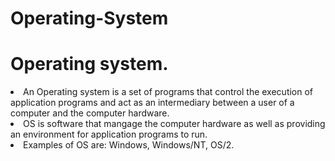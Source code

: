 # Operating-System
<H1>Operating system.</H1>
  <li> An Operating system is a set of programs that  control the execution of application programs and act as an intermediary between a user of a computer and the computer hardware.</li>
  <li>OS is software that mangage the computer hardware as well as providing an environment for application programs to run.</li>
  <li>Examples of OS are: Windows, Windows/NT, OS/2.</li>
</ul>
